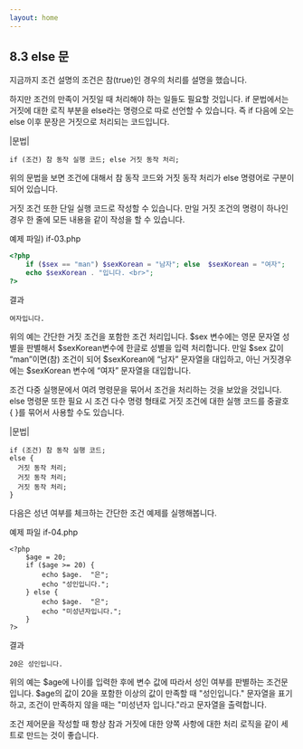 ```yaml
---
layout: home
---
```

## 8.3 else 문
지금까지 조건 설명의 조건은 참(true)인 경우의 처리를 설명을 했습니다.  

하지만 조건의 만족이 거짓일 때 처리해야 하는 일들도 필요할 것입니다. if 문법에서는 거짓에 대한 로직 부분을 else라는 명령으로 따로 선언할 수 있습니다. 즉 if 다음에 오는 else 이후 문장은 거짓으로 처리되는 코드입니다.  

|문법|
```
if (조건) 참 동작 실행 코드; else 거짓 동작 처리;
```

위의 문법을 보면 조건에 대해서 참 동작 코드와 거짓 동작 처리가 else 명령어로 구분이 되어 있습니다.  

거짓 조건 또한 단일 실행 코드로 작성할 수 있습니다. 만일 거짓 조건의 명령이 하나인 경우 한 줄에 모든 내용을 같이 작성을 할 수 있습니다. 

예제 파일) if-03.php
```php
<?php
	if ($sex == "man") $sexKorean = "남자"; else  $sexKorean = "여자";
	echo $sexKorean . "입니다. <br>";
?>
```

결과
```
여자입니다. 
```

위의 예는 간단한 거짓 조건을 포함한 조건 처리입니다. $sex 변수에는 영문 문자열 성별을 판별해서 $sexKorean변수에 한글로 성별을 입력 처리합니다. 만일 $sex 값이 “man”이면(참) 조건이 되어 $sexKorean에 “남자” 문자열을 대입하고, 아닌 거짓경우에는 $sexKorean 변수에 “여자” 문자열을 대입합니다.  

조건 다중 실행문에서 여려 명령문을 묶어서 조건을 처리하는 것을 보았을 것입니다. else 명령문 또한 필요 시 조건 다수 명령 형태로 거짓 조건에 대한 실행 코드를 중괄호 { }를 묶어서 사용할 수도 있습니다.  

|문법|
```
if (조건) 참 동작 실행 코드; 
else {
  거짓 동작 처리;
  거짓 동작 처리;
  거짓 동작 처리;
}
```

다음은 성년 여부를 체크하는 간단한 조건 예제를 실행해봅니다.  

예제 파일 if-04.php
```
<?php
	$age = 20;
	if ($age >= 20) {
		echo $age.  "은";
		echo "성인입니다.";
	} else {
		echo $age.  "은";
		echo "미성년자입니다.";
	}
?>
```

결과
```
20은 성인입니다.
```

위의 예는 $age에 나이를 입력한 후에 변수 값에 따라서 성인 여부를 판별하는 조건문입니다. $age의 값이 20을 포함한 이상의 값이 만족할 때 "성인입니다." 문자열을 표기하고, 조건이 만족하지 않을 때는 "미성년자 입니다."라고 문자열을 출력합니다.  

조건 제어문을 작성할 때 항상 참과 거짓에 대한 양쪽 사항에 대한 처리 로직을 같이 세트로 만드는 것이 좋습니다.    

